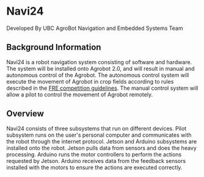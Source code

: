 # Navi24
Developed By UBC AgroBot Navigation and Embedded Systems Team

## Background Information
Navi24 is a robot navigation system consisting of software and hardware.
The system will be installed onto Agrobot 2.0, and will result in manual
and autonomous control of the Agrobot. The autonomous control system will
execute the movement of Agrobot in crop fields according to rules described
in the [FRE competition guidelines](https://drive.google.com/file/d/10Hz0DrzzQszidzNPrzO9qI2uGP24eW8k/view?usp=drive_link).
The manual control system will allow a pilot to control the movement of Agrobot remotely.

## Overview
Navi24 consists of three subsystems that run on different devices.
Pilot subsystem runs on the user's personal computer and communicates
with the robot through the internet protocol. Jetson and Arduino
subsystems are installed onto the robot. Jetson pulls data from
sensors and does the heavy processing. Arduino runs the motor
controllers to perform the actions requested by Jetson. Arduino
receives data from the feedback sensors installed with the motors
to ensure the actions are executed correctly.

